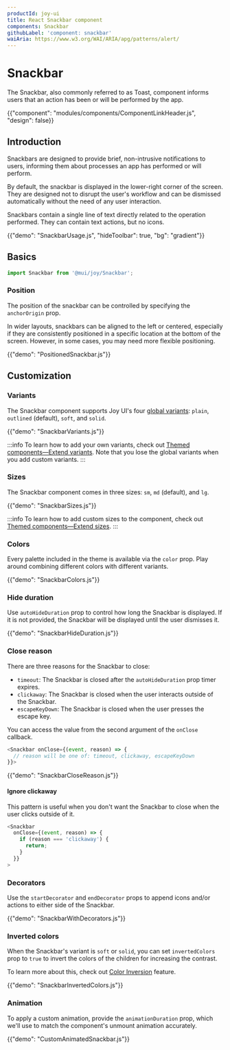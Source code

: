 ```yaml
---
productId: joy-ui
title: React Snackbar component
components: Snackbar
githubLabel: 'component: snackbar'
waiAria: https://www.w3.org/WAI/ARIA/apg/patterns/alert/
---
```


# Snackbar

<p class="description">The Snackbar, also commonly referred to as Toast, component informs users that an action has been or will be performed by the app.</p>

{{"component": "modules/components/ComponentLinkHeader.js", "design": false}}

## Introduction

Snackbars are designed to provide brief, non-intrusive notifications to users, informing them about processes an app has performed or will perform.

By default, the snackbar is displayed in the lower-right corner of the screen. They are designed not to disrupt the user's workflow and can be dismissed automatically without the need of any user interaction.

Snackbars contain a single line of text directly related to the operation performed. They can contain text actions, but no icons.

{{"demo": "SnackbarUsage.js", "hideToolbar": true, "bg": "gradient"}}

## Basics

```jsx
import Snackbar from '@mui/joy/Snackbar';
```

### Position

The position of the snackbar can be controlled by specifying the `anchorOrigin` prop.

In wider layouts, snackbars can be aligned to the left or centered, especially if they are consistently positioned in a specific location at the bottom of the screen. However, in some cases, you may need more flexible positioning.

{{"demo": "PositionedSnackbar.js"}}

## Customization

### Variants

The Snackbar component supports Joy UI's four [global variants](/joy-ui/main-features/global-variants/): `plain`, `outlined` (default), `soft`, and `solid`.

{{"demo": "SnackbarVariants.js"}}

:::info
To learn how to add your own variants, check out [Themed components—Extend variants](/joy-ui/customization/themed-components/#extend-variants).
Note that you lose the global variants when you add custom variants.
:::

### Sizes

The Snackbar component comes in three sizes: `sm`, `md` (default), and `lg`.

{{"demo": "SnackbarSizes.js"}}

:::info
To learn how to add custom sizes to the component, check out [Themed components—Extend sizes](/joy-ui/customization/themed-components/#extend-sizes).
:::

### Colors

Every palette included in the theme is available via the `color` prop.
Play around combining different colors with different variants.

{{"demo": "SnackbarColors.js"}}

### Hide duration

Use `autoHideDuration` prop to control how long the Snackbar is displayed. If it is not provided, the Snackbar will be displayed until the user dismisses it.

{{"demo": "SnackbarHideDuration.js"}}

### Close reason

There are three reasons for the Snackbar to close:

- `timeout`: The Snackbar is closed after the `autoHideDuration` prop timer expires.
- `clickaway`: The Snackbar is closed when the user interacts outside of the Snackbar.
- `escapeKeyDown`: The Snackbar is closed when the user presses the escape key.

You can access the value from the second argument of the `onClose` callback.

```js
<Snackbar onClose={(event, reason) => {
  // reason will be one of: timeout, clickaway, escapeKeyDown
}}>
```

{{"demo": "SnackbarCloseReason.js"}}

#### Ignore clickaway

This pattern is useful when you don't want the Snackbar to close when the user clicks outside of it.

```js
<Snackbar
  onClose={(event, reason) => {
    if (reason === 'clickaway') {
      return;
    }
  }}
>
```

### Decorators

Use the `startDecorator` and `endDecorator` props to append icons and/or actions to either side of the Snackbar.

{{"demo": "SnackbarWithDecorators.js"}}

### Inverted colors

When the Snackbar's variant is `soft` or `solid`, you can set `invertedColors` prop to `true` to invert the colors of the children for increasing the contrast.

To learn more about this, check out [Color Inversion](/joy-ui/main-features/color-inversion/) feature.

{{"demo": "SnackbarInvertedColors.js"}}

### Animation

To apply a custom animation, provide the `animationDuration` prop, which we'll use to match the component's unmount animation accurately.

{{"demo": "CustomAnimatedSnackbar.js"}}
